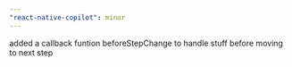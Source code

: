 ```yaml
---
"react-native-copilot": minor
---
```


added a callback funtion beforeStepChange to handle stuff before moving to next step
